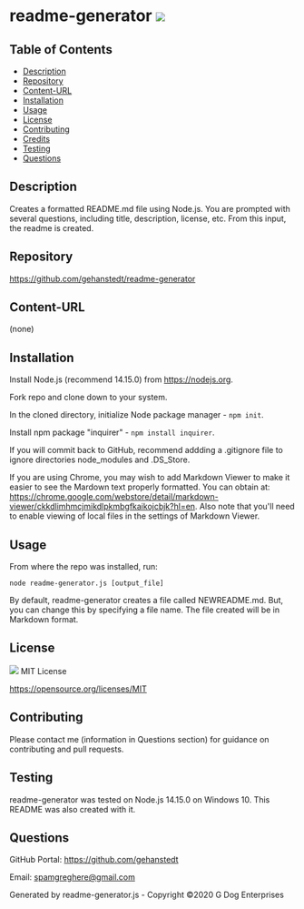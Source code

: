 # readme-generator <img src="https://img.shields.io/badge/License-MIT-yellow.svg">
    
## Table of Contents
* [Description](#description)
* [Repository](#repository)
* [Content-URL](#content-url)
* [Installation](#installation)
* [Usage](#usage)
* [License](#license)
* [Contributing](#contributing)
* [Credits](#credits)
* [Testing](#testing)
* [Questions](#questions)

## Description
Creates a formatted README.md file using Node.js.  You are prompted with several questions, including title, description, license, etc.  From this input, the readme is created.

## Repository
https://github.com/gehanstedt/readme-generator

## Content-URL
(none)

## Installation
Install Node.js (recommend 14.15.0) from https://nodejs.org.  

Fork repo and clone down to your system.  

In the cloned directory, initialize Node package manager - ```npm init```.  

Install npm package "inquirer" - ```npm install inquirer```.  

If you will commit back to GitHub, recommend addding a .gitignore file to ignore directories node_modules and .DS_Store. 

If you are using Chrome, you may wish to add Markdown Viewer to make it easier to see the Mardown text properly formatted.  You can obtain at:
https://chrome.google.com/webstore/detail/markdown-viewer/ckkdlimhmcjmikdlpkmbgfkaikojcbjk?hl=en.
Also note that you'll need to enable viewing of local files in the settings of Markdown Viewer.

## Usage
From where the repo was installed, run: 

```node readme-generator.js [output_file] ```

By default, readme-generator creates a file called NEWREADME.md.  But, you can change this by specifying a file name.  The file created will be in Markdown format.

## License
<img src="https://img.shields.io/badge/License-MIT-yellow.svg"> MIT License

https://opensource.org/licenses/MIT

## Contributing
Please contact me (information in Questions section) for guidance on contributing and pull requests.

## Testing
readme-generator was tested on Node.js 14.15.0 on Windows 10.  This README was also created with it.

## Questions
GitHub Portal:  https://github.com/gehanstedt

Email:  spamgreghere@gmail.com

Generated by readme-generator.js - Copyright ©2020 G Dog Enterprises
      
